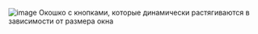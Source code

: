 ![image](https://github.com/Gollandskiy/Button-Menu/assets/126692933/33aca8f3-7979-4fc4-a91b-ab174cb7a8d4)
Окошко с кнопками, которые динамически растягиваются в зависимости от размера окна

